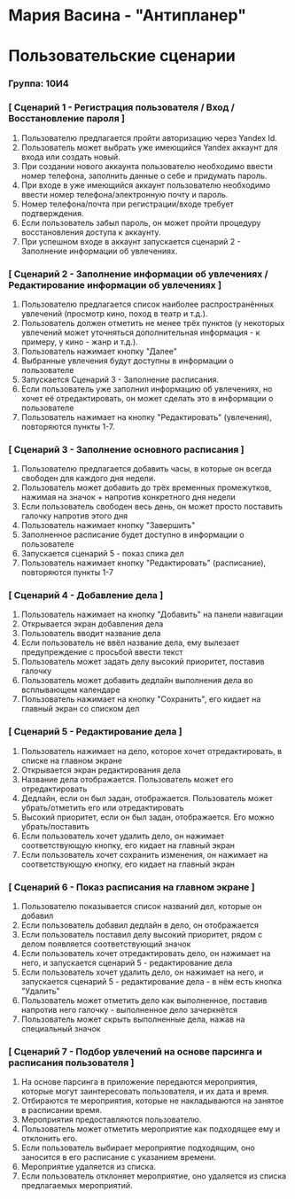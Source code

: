 # Мария Васина - "Антипланер"

# Пользовательские сценарии

### Группа: 10И4

### [ Сценарий 1 - Регистрация пользователя / Вход / Восстановление пароля ]

1. Пользователю предлагается пройти авторизацию через Yandex Id.
2. Пользователь может выбрать уже имеющийся Yandex аккаунт для входа или создать новый.
3. При создании нового аккаунта пользователю необходимо ввести номер телефона, заполнить данные о себе и придумать пароль.
4. При входе в уже имеющийся аккаунт пользователю необходимо ввести номер телефона/электронную почту и пароль.
5. Номер телефона/почта при регистрации/входе требует подтверждения.
6. Если пользователь забыл пароль, он может пройти процедуру восстановления доступа к аккаунту.
7. При успешном входе в аккаунт запускается сценарий 2 - Заполнение информации об увлечениях.

### [ Сценарий 2 - Заполнение информации об увлечениях / Редактирование информации об увлечениях ]

1. Пользователю предлагается список наиболее распространённых увлечений (просмотр кино, поход в театр и т.д.). 
2. Пользователь должен отметить не менее трёх пунктов (у некоторых увлечений может уточняться дополнительная информация - к примеру, у кино - жанр и т.д.). 
3. Пользователь нажимает кнопку "Далее"
4. Выбранные увлечения будут доступны в информации о пользователе
5. Запускается Сценарий 3 - Заполнение расписания.
6. Если пользователь уже заполнил информацию об увлечениях, но хочет её отредактировать, он может сделать это в информации о пользователе
7. Пользователь нажимает на кнопку "Редактировать" (увлечения), повторяются пункты 1-7.

### [ Сценарий 3 - Заполнение основного расписания ]

1. Пользователю предлагается добавить часы, в которые он всегда свободен для каждого дня недели.
2. Пользователь может добавить до трёх временных промежутков, нажимая на значок + напротив конкретного дня недели
3. Если пользователь свободен весь день, он может просто поставить галочку напротив этого дня
4. Пользователь нажимает кнопку "Завершить"
5. Заполненное расписание будет доступно в информации о пользователе
6. Запускается сценарий 5 - показ спика дел
7. Пользователь нажимает кнопку "Редактировать" (расписание), повторяются пункты 1-7

### [ Сценарий 4 - Добавление дела ]

1. Пользователь нажимает на кнопку "Добавить" на панели навигации
2. Открывается экран добавления дела
3. Пользователь вводит название дела
4. Если пользователь не ввёл название дела, ему вылезает предупреждение с просьбой ввести текст
5. Пользователь может задать делу высокий приоритет, поставив галочку
6. Пользователь может добавить дедлайн выполнения дела во всплывающем календаре
7. Пользователь нажимает на кнопку "Сохранить", его кидает на главный экран со списком дел

### [ Сценарий 5 - Редактирование дела ]

1. Пользователь нажимает на дело, которое хочет отредактировать, в списке на главном экране
2. Открывается экран редактирования дела
3. Название дела отображается. Пользователь может его отредактировать
4. Дедлайн, если он был задан, отображается. Пользователь может убрать/отметить его или отредактировать
5. Высокий приоритет, если он был задан, отображается. Его можно убрать/поставить
6. Если пользователь хочет удалить дело, он нажимает соответствующую кнопку, его кидает на главный экран
7. Если пользователь хочет сохранить изменения, он нажимает на соответствующую кнопку, его кидает на главный экран

### [ Сценарий 6 - Показ расписания на главном экране ]
1. Пользователю показывается список названий дел, которые он добавил
2. Если пользователь добавил дедлайн в дело, он отображается
3. Если пользователь поставил делу высокий приоритет, рядом с делом появляется соответствующий значок
4. Если пользователь хочет отредактировать дело, он нажимает на него, и запускается сценарий 5 - редактирование дела
5. Если пользователь хочет удалить дело, он нажимает на него, и запускается сценарий 5 - редактирование дела - в нём есть кнопка "Удалить"
6. Пользователь может отметить дело как выполненное, поставив напротив него галочку - выполненное дело зачеркнётся
7. Пользователь может скрыть выполненные дела, нажав на специальный значок


### [ Сценарий 7 - Подбор увлечений на основе парсинга и расписания пользователя ]

1. На основе парсинга в приложение передаются мероприятия, которые могут заинтересовать пользователя, и их дата и время.
2. Отбираются те мероприятия, которые не накладываются на занятое в расписании время.
3. Мероприятия предоставляются пользователю.
4. Пользователь может отметить мероприятие как подходящее ему и отклонить его.
5. Если пользователь выбирает мероприятие подходящим, оно заносится в его расписание с указанием времени. 
6. Мероприятие удаляется из списка.
7. Если пользователь отклоняет мероприятие, оно удаляется из списка предлагаемых мероприятий. 

